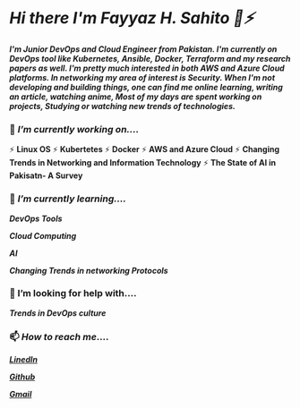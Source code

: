 # ***Hi there I'm Fayyaz H. Sahito 👋⚡***
***I'm Junior DevOps and Cloud Engineer from Pakistan. I'm currently on DevOps tool like Kubernetes, Ansible, Docker, Terraform and my research papers as well. I'm pretty much interested in both AWS and Azure Cloud platforms. In networking my area of interest is Security. When I'm not developing and building things, one can find me online learning, writing an article, watching anime, Most of my days are spent working on projects, Studying or watching new trends of technologies.*** 






### 🔭 ***I’m currently working on....*** 

⚡ **Linux OS**
⚡ **Kubertetes**
⚡ **Docker**
⚡ **AWS and Azure Cloud**
⚡ **Changing Trends in Networking and Information Technology**
⚡ **The State of AI in Pakisatn- A Survey**




### 🌱 ***I’m currently learning....*** 

***DevOps Tools***

***Cloud Computing***

***AI***

***Changing Trends in networking Protocols***






### 🤔 I’m looking for help with.... 
                                  
***Trends in DevOps culture***





### 📫 ***How to reach me***....

***[LinedIn](https://www.linkedin.com/in/fayyaz-hussain-sahito)***

***[Github](https://github.com/engrfayyazhussainsahito)***

***[Gmail](_engrfayyazhussainsahito@gmail.com)***




                    


<!--
**FayyazHussainsahito28/fayyazhussainsahito28** is a ✨ _special_ ✨ repository because its `README.md` (this file) appears on your GitHub profile.




